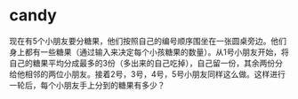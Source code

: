 # candy
现在有5个小朋友要分糖果，他们按照自己的编号顺序围坐在一张圆桌旁边。他们身上都有一些糖果（通过输入来决定每个小孩糖果的数量）。从1号小朋友开始，将自己的糖果平均分成最多的3份（多出来的自己吃掉），自己留一份，其余两份分给他相邻的两位小朋友。接着2号，3号，4号，5号小朋友同样这么做。这样进行一轮后，每个小朋友手上分到的糖果有多少？
